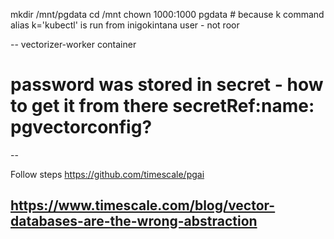 mkdir /mnt/pgdata
cd /mnt
chown 1000:1000 pgdata # because k command alias k='kubectl' is run from inigokintana user - not roor

--
vectorizer-worker container
# password was stored in secret - how to get it from there secretRef:name: pgvectorconfig? 

--

Follow steps https://github.com/timescale/pgai

https://www.timescale.com/blog/vector-databases-are-the-wrong-abstraction 
--
